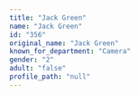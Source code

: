 ```yaml
---
title: "Jack Green"
name: "Jack Green"
id: "356"
original_name: "Jack Green"
known_for_department: "Camera"
gender: "2"
adult: "false"
profile_path: "null"
---
```

